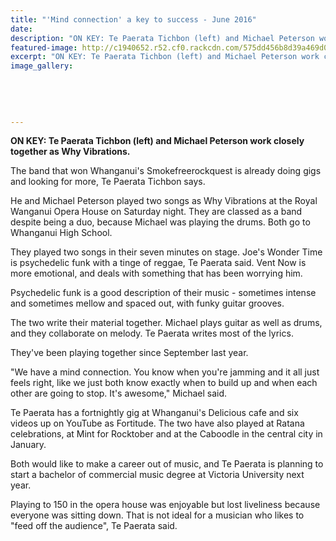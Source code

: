```yaml
---
title: "'Mind connection' a key to success - June 2016"
date: 
description: "ON KEY: Te Paerata Tichbon (left) and Michael Peterson work closely together as Why Vibrations; band winners of Whanganui's Smokefreerockquest, Wanganui Chronicle article on 13/6/16..."
featured-image: http://c1940652.r52.cf0.rackcdn.com/575dd456b8d39a469d002ca4/Band-winners-Te-Paerata-Tichbon--Michael-Peterson.jpg
excerpt: "ON KEY: Te Paerata Tichbon (left) and Michael Peterson work closely together as Why Vibrations; band winners of Whanganui's Smokefreerockquest."
image_gallery:
    
    
    
    
    
---
```


<p><strong>ON KEY: Te Paerata Tichbon (left) and Michael Peterson work closely together as Why Vibrations.</strong></p>
<p>The band that won Whanganui's Smokefreerockquest is already doing gigs and looking for more, Te Paerata Tichbon says.</p>
<p>He and Michael Peterson played two songs as Why Vibrations at the Royal Wanganui Opera House on Saturday night. They are classed as a band despite being a duo, because Michael was playing the drums. Both go to Whanganui High School.</p>
<p>They played two songs in their seven minutes on stage. Joe's Wonder Time is psychedelic funk with a tinge of reggae, Te Paerata said. Vent Now is more emotional, and deals with something that has been worrying him.</p>
<p>Psychedelic funk is a good description of their music - sometimes intense and sometimes mellow and spaced out, with funky guitar grooves.</p>
<p>The two write their material together. Michael plays guitar as well as drums, and they collaborate on melody. Te Paerata writes most of the lyrics.</p>
<p>They've been playing together since September last year.</p>
<p>"We have a mind connection. You know when you're jamming and it all just feels right, like we just both know exactly when to build up and when each other are going to stop. It's awesome," Michael said.</p>
<p>Te Paerata has a fortnightly gig at Whanganui's Delicious cafe and six videos up on YouTube as Fortitude. The two have also played at Ratana celebrations, at Mint for Rocktober and at the Caboodle in the central city in January.</p>
<p>Both would like to make a career out of music, and Te Paerata is planning to start a bachelor of commercial music degree at Victoria University next year.</p>
<p>Playing to 150 in the opera house was enjoyable but lost liveliness because everyone was sitting down. That is not ideal for a musician who likes to "feed off the audience", Te Paerata said.</p>

